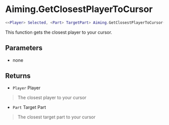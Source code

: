 # Aiming.GetClosestPlayerToCursor
```lua
<<Player> Selected, <Part> TargetPart> Aiming.GetClosestPlayerToCursor(<void>)
```
This function gets the closest player to your cursor.

## Parameters
* none

## Returns
* `Player` Player
> The closest player to your cursor
* `Part` Target Part
> The closest target part to your cursor